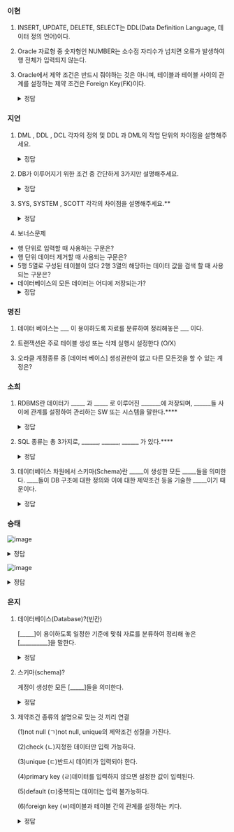 ### 이현
  1. INSERT, UPDATE, DELETE, SELECT는 DDL(Data Definition Language, 데이터 정의 언어)이다.
  
  2. Oracle 자료형 중 숫자형인 NUMBER는 소수점 자리수가 넘치면 오류가 발생하여 행 전체가 입력되지 않는다.
  
  3. Oracle에서 제약 조건은 반드시 줘야하는 것은 아니며, 테이블과 테이블 사이의 관계를 설정하는 제약 조건은 Foreign Key(FK)이다.
    <details>
    <summary>정답</summary>
    <div markdown="1">       
    1. X
      INSERT, UPDATE, DELETE, SELECT는 <b>DML(Data Manipulation Language, 데이터 처리 언어)</b>이다. 
    2. X
      Oracle 자료형 중 숫자형인 NUMBER는 <b>소수점 자리가 넘치면 반올림</b>하고 정수 자리수가 넘치면 오류가 발생하여 행 자체가 입력되지 않는다.
    3. O
    </div>
    </details>
    
### 지언
   1. DML , DDL , DCL 각자의 정의 및 DDL 과 DML의 작업 단위의 차이점을 설명해주세요.
    <details>
    <summary>정답</summary>
    <div markdown="1">       
        DDL(Data Definition Language) 데이터 정의어
      
        ▶객체를 생성, 수정, 삭제 등의 작업을 한다.

        DML(Data Manipulation Language) 데이터 처리 언어

        ▶ 테이블 안의 데이터를 입력, 수정, 삭제, 검색 등의 작업을 한다.

        +데이터는 객체가 아니다. 데이터를 저장하는 테이블은 객체는 맞다

        DCL(Data Control Language) 데이터 제어 언어

        ▶ DB에서 데이터에 대한 액세스를 제어하기 위한 DB 언어 또는 데이터베이스 언어 요소

         `DDL은 객체의 작업 단위 DML은 테이블의 작업 단위에서 이루어진다.`
    </div>
    </details>
    
  2. DB가 이루어지기 위한 조건 중 간단하게 3가지만 설명해주세요.
    <details>
    <summary>정답</summary>
    <div markdown="1">       
     실시간 접근성, 지속적인 변화(=최신의 정보가 정확하게 저장),동시 공유 등
    </div>
    </details>

  3. SYS, SYSTEM , SCOTT 각각의 차이점을 설명해주세요.**
    <details>
    <summary>정답</summary>
    <div markdown="1">       
        - SYS => 오라클 설치 시 기본적으로 만들어지는 계정. 모든 것을 할 수 있다. 반지의 제왕
        - SYSTEM => 오라클 설치 시 기본적으로 만들어지는 계정. 모든 것을 할 수 있다. 단 [데이터베이스] 생성 권한은 없다.
        - SCOTT => 오라클 설치 시 기본적으로 만들어지는 계정. 권한은 거의 없다.
    </div>
    </details>

  4. 보너스문제
   - 행 단위로 입력할 때 사용하는 구문은?
   - 행 단위 데이터 제거할 때 사용되는 구문은?
   - 5행 5열로 구성된 테이블이 있다 2행 3열의 해당하는 데이터 값을 검색 할 때 사용되는 구문은?
   - 데이터베이스의 모든 데이터는 어디에 저장되는가?
    <details>
    <summary>정답</summary>
    <div markdown="1">       
      INSERT -DELETE -SELECT -테이블 
    </div>
    </details>

### 명진
   1. 데이터 베이스는 ___ 이 용이하도록 자료를 분류하여 정리해놓은 ___ 이다.

   2. 트랜잭션은 주로 테이블 생성 또는 삭제 실행시 설정한다 (O/X)

   3. 오라클 계정종류 중 [데이터 베이스] 생성권한이 없고 다른 모든것을 할 수 있는 계정은?

### 소희

   1. RDBMS란 데이터가 _____ 과 _____ 로 이루어진 _______에 저장되며, ______들 사이에 관계를 설정하여 관리하는 SW 또는 시스템을 말한다.****
    <details>
    <summary>정답</summary>
    <div markdown="1">       
      컬럼(column, 열), 로우(row, 행), 테이블, 테이블
    </div>
    </details>
 
   2. SQL 종류는 총 3가지로, ______, ______, ______ 가 있다.****
    <details>
    <summary>정답</summary>
    <div markdown="1">       
       DDL(Data Definition Language, 데이터 정의 언어), DML(Data Manipulation Language, 데이터 처리 언어), DCL(Data Control Language, 데이터 제어 언어)
    </div>
    </details>

   3. 데이터베이스 차원에서 스키마(Schema)란 _____이 생성한 모든 _____들을 의미한다. ____들이 DB 구조에 대한 정의와 이에 대한 제약조건 등을 기술한 _____이기 때문이다.
    <details>
    <summary>정답</summary>
    <div markdown="1">       
      계정, 객체, 객체, 명세서
    </div>
    </details>


### 승태

  ![image](https://user-images.githubusercontent.com/77269204/122021441-a21c0800-ce00-11eb-9f20-702fc0169636.png)
    <details>
    <summary>정답</summary>
    <div markdown="1">       
      O O X
    </div>
    </details>

  ![image](https://user-images.githubusercontent.com/77269204/122021486-a9dbac80-ce00-11eb-9c4f-99887dd4d577.png)
    <details>
    <summary>정답</summary>
    <div markdown="1">       
      XX select to_char(sysdate, 'yyyy.mm.dd hh:mi') from dual;
    </div>
    </details>


### 은지
   1. 데이터베이스(Database)?(빈칸)

        [_____]이 용이하도록 일정한 기준에 맞춰 자료를 분류하여 정리해 놓은 [__________]을 말한다.
    <details>
    <summary>정답</summary>
    <div markdown="1">       
      검색, 자료의 집합
    </div>
    </details>

   2. 스키마(schema)?

        계정이 생성한 모든 [_____]들을 의미한다.
    <details>
    <summary>정답</summary>
    <div markdown="1">           
            객체
    </div>
    </details>

   3. 제약조건 종류의 설명으로 맞는 것 끼리 연결

        (1)not null (ㄱ)not null, unique의 제약조건 성질을 가진다.

        (2)check (ㄴ)지정한 데이터만 입력 가능하다.

        (3)unique (ㄷ)반드시 데이터가 입력되야 한다.

        (4)primary key (ㄹ)데이터를 입력하지 않으면 설정한 값이 입력된다.

        (5)default (ㅁ)중복되는 데이터는 입력 불가능하다.

        (6)foreign key (ㅂ)테이블과 테이블 간의 관계를 설정하는 키다.
     <details>
      <summary>정답</summary>
      <div markdown="1">           
              (1,ㄷ) (2,ㄴ) (3,ㅁ) (4,ㄱ) (5,ㄹ) (6,ㅂ)
      </div>
      </details>
            

